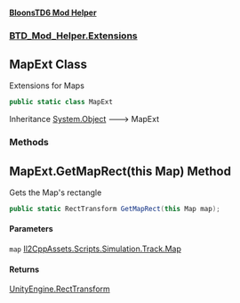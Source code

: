 #### [BloonsTD6 Mod Helper](README.md 'README')
### [BTD_Mod_Helper.Extensions](README.md#BTD_Mod_Helper.Extensions 'BTD_Mod_Helper.Extensions')

## MapExt Class

Extensions for Maps

```csharp
public static class MapExt
```

Inheritance [System.Object](https://docs.microsoft.com/en-us/dotnet/api/System.Object 'System.Object') &#129106; MapExt
### Methods

<a name='BTD_Mod_Helper.Extensions.MapExt.GetMapRect(thisMap)'></a>

## MapExt.GetMapRect(this Map) Method

Gets the Map's rectangle

```csharp
public static RectTransform GetMapRect(this Map map);
```
#### Parameters

<a name='BTD_Mod_Helper.Extensions.MapExt.GetMapRect(thisMap).map'></a>

`map` [Il2CppAssets.Scripts.Simulation.Track.Map](https://docs.microsoft.com/en-us/dotnet/api/Il2CppAssets.Scripts.Simulation.Track.Map 'Il2CppAssets.Scripts.Simulation.Track.Map')

#### Returns
[UnityEngine.RectTransform](https://docs.microsoft.com/en-us/dotnet/api/UnityEngine.RectTransform 'UnityEngine.RectTransform')